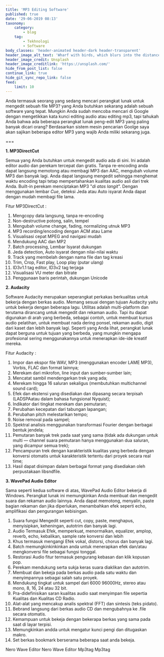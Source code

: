 ```yaml
---
title: 'MP3 Editing Software'
published: true
date: '29-06-2019 08:13'
taxonomy:
    category:
        - blog
    tag:
        - Tekhnologi
        - Software
body_classes: 'header-animated header-dark header-transparent'
header_image_alt_text: 'Wharf with birds, which blurs into the distance'
header_image_credit: Unsplash
header_image_creditlink: 'https://unsplash.com/'
hide_from_post_list: false
continue_link: true
hide_git_sync_repo_link: false
feed:
    limit: 10
---
```


Anda termasuk seorang yang sedang mencari perangkat lunak untuk mengedit sebuah file MP3? yang Anda butuhkan sekarang adalah sebuah software yang tepat. Mungkin Anda sudah mencoba mencari di Google dengan mengetikkan kata kunci editing audio atau editing mp3, tapi tahukah Anda bahwa ada beberapa perangkat lunak peng-edit MP3 yang paling banyak dicari orang? Berdasarkan sistem mesin pencarian Goolge saya akan sajikan beberapa editor MP3 yang wajib Anda miliki sekarang juga.

===

**1. MP3DirectCut**

Semua yang Anda butuhkan untuk mengedit audio ada di sini. Ini adalah editor audio dan perekam tercepat dan gratis. Tanpa re-encoding anda dapat langsung memotong atau membagi MP3 dan AAC, mengubah volume MP3 dan banyak lagi. Anda dapat langsung mengedit sehingga menghemat waktu encoding tapi tetap mempertahankan kualitas audio asli dari trek Anda. Built-in perekam menciptakan MP3 "_di atas langit_". Dengan menggunakan lembar _Cue_, deteksi Jeda atau Auto isyarat Anda dapat dengan mudah membagi file lama.

Fitur MP3DirectCut :

1. Mengcopy data langsung, tanpa re-encoding 
2. Non-destructive potong, salin, tempel 
3. Mengubah volume change, fading, normalizing utnuk MP3 
4. MP3 recording/encoding dengan ACM atau Lame 
5. Visualisasi cepat MPEG and navigasi mudah 
6. Mendukung AAC dan MP2 
7. Batch processing, Lembar Isyarat dukungan 
8. Jeda detection, Auto isyarat dengan nilai-nilai waktu 
9. Track yang membelah dengan nama file dan tag kreasi 
10. Trim, Crop, Fast play, Loop play (putar ulang) 
11. ID3v1.1 tag editor, ID3v2 tag terjaga
12. Visualisasi VU meter dan bitrate
13. Penggunaan baris perintah, dukungan Unicode 

**2. Audacity**

Software Audacity merupakan seperangkat perkakas berkualitas untuk bekerja dengan berkas audio. Memang sesuai dengan tujuan Audacity yaitu untuk bekerja dengan beberapa lagu. Utilitas adalah multi-platform dan terutama dirancang untuk mengedit dan rekaman audio. Tapi itu dapat digunakan di arah yang berbeda, sebagai contoh, untuk membuat kursus audio pelatihan, untuk membuat nada dering ponsel, rekaman audio, digit dari kaset dan lebih banyak lagi. Seperti yang Anda lihat, perangkat lunak dapat berguna untuk tujuan yang berbeda, yang mungkin mengapa profesional sering menggunakannya untuk menerapkan ide-ide kreatif mereka.

Fitur Audacity :

1. Impor dan ekspor file WAV, MP3 (menggunakan encoder LAME MP3), Vorbis, FLAC dan format lainnya;
2. Merekam dari mikrofon, line input dan sumber-sumber lain;
3. Mencatat sambil mendengarkan trek yang ada;
4. Merekam hingga 16 saluran sekaligus (membutuhkan multichannel sound card);
5. Efek dan ekstensi yang disediakan dan dipasang secara terpisah (LADSPAatau dalam bahasa fungsional Nyquist);
6. Indikator dari tingkat merekam dan pemutaran;
7. Perubahan kecepatan dari tabungan lapangan;
8. Perubahan pitch melestarikan tempo;
9. Noise removal pada sampel;
10. Spektral analisis menggunakan transformasi Fourier dengan berbagai bentuk jendela;
11. Pemutaran banyak trek pada saat yang sama (tidak ada dukungan untuk multi — channel suara pemutaran hanya menggunakan dua saluran, yang dicampur semua trek);
12. Pencampuran trek dengan karakteristik kualitas yang berbeda dengan konversi otomatis untuk karakteristik tertentu dari proyek secara real time;
13. Hasil dapat disimpan dalam berbagai format yang disediakan oleh perpustakaan libsndfile.

**3. WavePad Audio Editor**

Sama seperti kedua software di atas, WavePad Audio Editor bekerja di Windows. Perangkat lunak ini memungkinkan Anda membuat dan mengedit suara dan rekaman audio lainnya. Anda dapat memotong, menyalin, paste bagian rekaman dan jika diperlukan, menambahkan efek seperti echo, amplifikasi dan pengurangan kebisingan.

1. Suara fungsi Mengedit seperti cut, copy, paste, menghapus, menyisipkan, keheningan, autotrim dan banyak lagi. 
2. Audio Termasuk Efek, memperkuat, menormalkan, equalizer, amplop, reverb, echo, kebalikan, sample rate konversi dan lebih 
3. Khus termasuk mengangi Efek vokal, distorsi, chorus dan banyak lagi. 
4. Batch memungkinkinkinkan anda untuk menerapkan efek dan/atau mengkonversi file sebagai fungsi tonggal. 
5. Restorasi Audio fitur termasuk pengurang kebasan dan klik kopusan pop. 
6. Perekam mendukung serta sukja keras suara diaklikan dan autotrim. 
7. Membuat dan bekeja pada berkas audio pada satu waktu dan menyimpannya sebagai salah satu proyek. 
8. Mendukung tingkat untuk sampel dari 6000 96000Hz, stereo atau mono, 8, 16, 24 atau 32 bit. 
9. Pra-didefinisikan saran kualitas audio saat menyimpan file sepertia Kualitas dan Kualitas CD Radio. 
10. Alat-alat yang mencakup analis spektral (FFT) dan sintesis (teks pidato). 
11. Bebrand langsung dari berkas audio CD dan mengubahnya ke .file secara otomatis. 
12. Kemampuan untuk bekeja dengan bekerapa berkas yang sama pada saat di layar terpisi. 
13. Memungkinkan andda untuk mengatur kunci pengi dan ditugaskan makro. 
14. Set berkas bookmark berserama beberapa saat anda bekeja.


Nero Wave Editor
Nero Wave Editor
Mp3tag
Mp3tag
